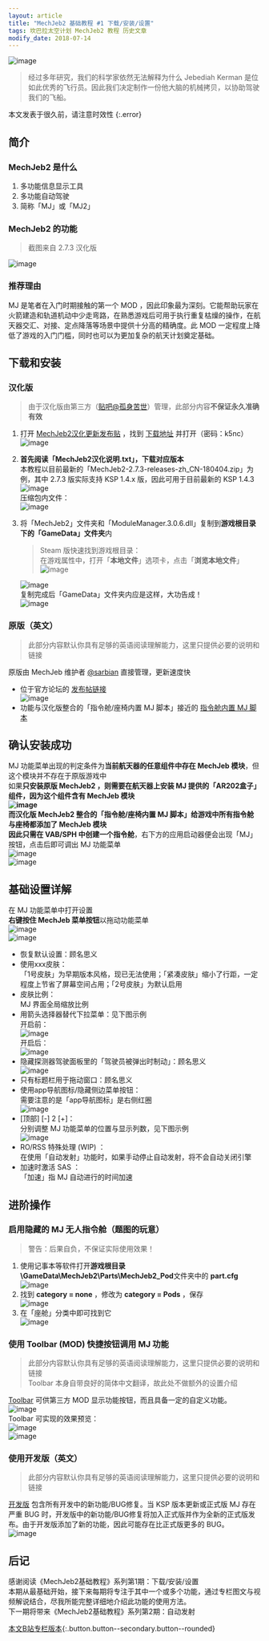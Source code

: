```yaml
---
layout: article
title: "MechJeb2 基础教程 #1 下载/安装/设置"
tags: 坎巴拉太空计划 MechJeb2 教程 历史文章
modify_date: 2018-07-14
---
```

![image](/images/mechjeb2-tutorial-1-00.webp)
> 经过多年研究，我们的科学家依然无法解释为什么 Jebediah Kerman 是位如此优秀的飞行员。因此我们决定制作一份他大脑的机械拷贝，以协助驾驶我们的飞船。
<!--more-->

本文发表于很久前，请注意时效性
{:.error}

## 简介
### MechJeb2 是什么
1. 多功能信息显示工具
2. 多功能自动驾驶
3. 简称「MJ」或「MJ2」

### MechJeb2 的功能
> 截图来自 2.7.3 汉化版  

![image](/images/mechjeb2-tutorial-1-01.webp)
### 推荐理由
MJ 是笔者在入门时期接触的第一个 MOD ，因此印象最为深刻。它能帮助玩家在火箭建造和轨道机动中少走弯路，在熟悉游戏后可用于执行重复枯燥的操作，在航天器交汇、对接、定点降落等场景中提供十分高的精确度。此 MOD 一定程度上降低了游戏的入门门槛，同时也可以为更加复杂的航天计划奠定基础。

## 下载和安装
### 汉化版
> 由于汉化版由第三方（[贴吧@孤身苦世](http://tieba.baidu.com/home/main?un=%E5%AD%A4%E8%BA%AB%E8%8B%A6%E4%B8%96)）管理，此部分内容**不保证永久准确有效**

1. 打开 [MechJeb2汉化更新发布贴](https://tieba.baidu.com/p/5755515957) ，找到 [下载地址](http://pan.baidu.com/s/1sjHhgHB) 并打开（密码：k5nc）  
   ![image](/images/mechjeb2-tutorial-1-02.webp)
2. **首先阅读「MechJeb2汉化说明.txt」，下载对应版本**  
   本教程以目前最新的「MechJeb2-2.7.3-releases-zh_CN-180404.zip」为例，其中 2.7.3 版实际支持 KSP 1.4.x 版，因此可用于目前最新的 KSP 1.4.3  
   ![image](/images/mechjeb2-tutorial-1-03.webp)  
   压缩包内文件：  
   ![image](/images/mechjeb2-tutorial-1-04.webp)
3. 将「MechJeb2」文件夹和「ModuleManager.3.0.6.dll」复制到**游戏根目录下的「GameData」文件夹**内
   > Steam 版快速找到游戏根目录：  
     在游戏属性中，打开「**本地文件**」选项卡，点击「**浏览本地文件**」  
     ![image](/images/mechjeb2-tutorial-1-04.1.webp)  
 
    ![image](/images/mechjeb2-tutorial-1-05.webp)  
    复制完成后「GameData」文件夹内应是这样，大功告成！  
    ![image](/images/mechjeb2-tutorial-1-06.webp)

### 原版（英文）
> 此部分内容默认你具有足够的英语阅读理解能力，这里只提供必要的说明和链接  

原版由 MechJeb 维护者 [@sarbian](https://forum.kerbalspaceprogram.com/index.php?/profile/57146-sarbian/) 直接管理，更新速度快
- 位于官方论坛的 [发布帖链接](https://forum.kerbalspaceprogram.com/index.php?/topic/154834-d)  
  ![image](/images/mechjeb2-tutorial-1-07.webp)
- 功能与汉化版整合的「指令舱/座椅内置 MJ 脚本」接近的 [指令舱内置 MJ 脚本](https://forum.kerbalspaceprogram.com/index.php?/topic/88726-d)  

## 确认安装成功
MJ 功能菜单出现的判定条件为**当前航天器的任意组件中存在 MechJeb 模块**，但这个模块并不存在于原版游戏中  
如果**只安装原版 MechJeb2 **，则需要在航天器上安装 MJ 提供的「AR202盒子」组件，因为这个组件含有 MechJeb 模块  
![image](/images/mechjeb2-tutorial-1-08.webp)  
而汉化版 MechJeb2 整合的「指令舱/座椅内置 MJ 脚本」给游戏中所有指令舱与座椅都添加了 MechJeb 模块  
因此只需在 VAB/SPH 中**创建一个指令舱**，右下方的应用启动器便会出现「MJ」按钮，点击后即可调出 MJ 功能菜单  
![image](/images/mechjeb2-tutorial-1-09.webp)  
![image](/images/mechjeb2-tutorial-1-10.webp)

## 基础设置详解
在 MJ 功能菜单中打开设置  
**右键按住 MechJeb 菜单按钮**以拖动功能菜单  
![image](/images/mechjeb2-tutorial-1-11.webp)  
![image](/images/mechjeb2-tutorial-1-12.webp)  
- 恢复默认设置：顾名思义
- 使用xxx皮肤：  
  「1号皮肤」为早期版本风格，现已无法使用；「紧凑皮肤」缩小了行距，一定程度上节省了屏幕空间占用；「2号皮肤」为默认启用
- 皮肤比例：  
  MJ 界面全局缩放比例
- 用箭头选择器替代下拉菜单：见下图示例  
  开启前：  
  ![image](/images/mechjeb2-tutorial-1-13.webp)  
  开启后：  
  ![image](/images/mechjeb2-tutorial-1-14.webp)
- 隐藏探测器驾驶面板里的「驾驶员被弹出时制动」：顾名思义  
  ![image](/images/mechjeb2-tutorial-1-15.webp)
- 只有标题栏用于拖动窗口：顾名思义
- 使用app导航图标/隐藏侧边菜单按钮：  
  需要注意的是「app导航图标」是右侧红圈  
  ![image](/images/mechjeb2-tutorial-1-16.webp)
- [顶部] [-] 2 [+]：  
  分别调整 MJ 功能菜单的位置与显示列数，见下图示例  
  ![image](/images/mechjeb2-tutorial-1-17.webp)
- RO/RSS 特殊处理 (WIP) ：  
  在使用「自动发射」功能时，如果手动停止自动发射，将不会自动关闭引擎
- 加速时激活 SAS ：  
  「加速」指 MJ 自动进行的时间加速

## 进阶操作
### 启用隐藏的 MJ 无人指令舱（题图的玩意）
> 警告：后果自负，不保证实际使用效果！  

1. 使用记事本等软件打开**游戏根目录\GameData\MechJeb2\Parts\MechJeb2_Pod**文件夹中的 **part.cfg**  
   ![image](/images/mechjeb2-tutorial-1-18.webp)
2. 找到 **category = none** ，修改为 **category = Pods** ，保存  
   ![image](/images/mechjeb2-tutorial-1-19.webp)
3. 在「座舱」分类中即可找到它  
   ![image](/images/mechjeb2-tutorial-1-20.webp)

### 使用 Toolbar (MOD) 快捷按钮调用 MJ 功能
> 此部分内容默认你具有足够的英语阅读理解能力，这里只提供必要的说明和链接  
> Toolbar 本身自带良好的简体中文翻译，故此处不做额外的设置介绍

[Toolbar](https://forum.kerbalspaceprogram.com/index.php?/topic/161857-d) 可供第三方 MOD 显示功能按钮，而且具备一定的自定义功能。  
![image](/images/mechjeb2-tutorial-1-21.webp)  
Toolbar 可实现的效果预览：  
![image](/images/mechjeb2-tutorial-1-22.webp)  
![image](/images/mechjeb2-tutorial-1-23.webp)

### 使用开发版（英文）
> 此部分内容默认你具有足够的英语阅读理解能力，这里只提供必要的说明和链接  

[开发版](https://ksp.sarbian.com/jenkins/job/MechJeb2-Dev/) 包含所有开发中的新功能/BUG修复。当 KSP 版本更新或正式版 MJ 存在严重 BUG 时，开发版中的新功能/BUG修复将加入正式版并作为全新的正式版发布。由于开发版添加了新的功能，因此可能存在比正式版更多的 BUG。  
![image](/images/mechjeb2-tutorial-1-24.webp)

## 后记
感谢阅读《MechJeb2基础教程》系列第1期：下载/安装/设置  
本期从最基础开始，接下来每期将专注于其中一个或多个功能，通过专栏图文与视频解说结合，尽我所能完整详细地介绍此功能的使用方法。  
下一期将带来《MechJeb2基础教程》系列第2期：自动发射

[本文B站专栏版本](https://www.bilibili.com/read/cv471782){:.button.button--secondary.button--rounded}
